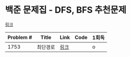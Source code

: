 # 백준 문제집 - DFS, BFS 추천문제

[링크](https://www.acmicpc.net/problemset?sort=ac_desc&algo=22)

|Problem #|Title|Link|Code|1회독|
|---|---|---|---|---|
|1753|최단경로|[링크](https://www.acmicpc.net/problem/1753)| |o|